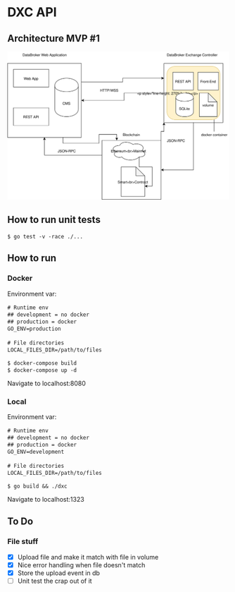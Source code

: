 # DXC API

## Architecture MVP #1

<img style="float: center;" src="./public/assets/dxc-architecture.svg">

## How to run unit tests

```
$ go test -v -race ./...
```

## How to run

### Docker

Environment var:

```
# Runtime env
## development = no docker
## production = docker
GO_ENV=production

# File directories
LOCAL_FILES_DIR=/path/to/files
```

```
$ docker-compose build
$ docker-compose up -d 
```
Navigate to localhost:8080

### Local

Environment var:

```
# Runtime env
## development = no docker
## production = docker
GO_ENV=development

# File directories
LOCAL_FILES_DIR=/path/to/files
```

```
$ go build && ./dxc
```
Navigate to localhost:1323

## To Do

### File stuff

- [x] Upload file and make it match with file in volume
- [x] Nice error handling when file doesn't match
- [x] Store the upload event in db
- [ ] Unit test the crap out of it
